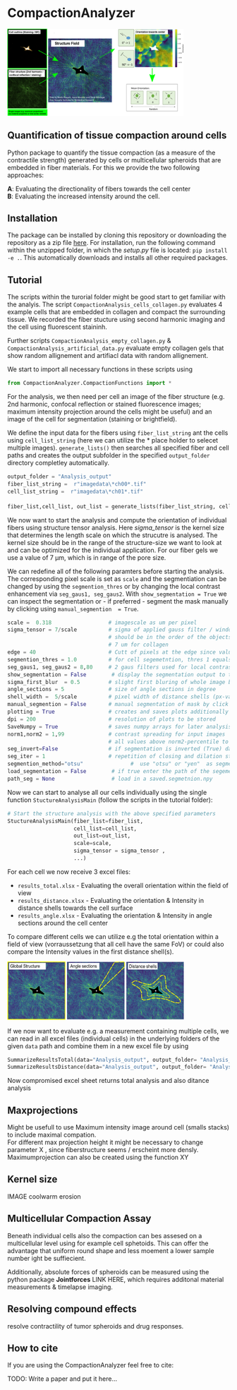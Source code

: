 # CompactionAnalyzer 

<img src="https://raw.githubusercontent.com/davidbhr/compactionanalyzer/master/docs/images/Fig1-rawtostructure.png" width="400" />

## Quantification of tissue compaction around cells

Python package to quantify the tissue compaction (as a measure of the contractile strength) generated by cells or multicellular spheroids that are embedded in fiber materials. For this we provide the two following approaches:

**A**: Evaluating the directionality of fibers towards the cell center <br>
**B**: Evaluating the increased intensity around the cell.  <br>


## Installation
The package can be installed by cloning this repository or downloading the repository as a zip file [here](https://github.com/davidbhr/CompactionAnalyzer/zipball/master). For installation, run the following command within the unzipped folder, in which the *setup.py* file is located: `pip install -e .`. This automatically downloads and installs all other required packages.

## Tutorial

The scripts within the turorial folder might be good start to get familiar with the analyis. The script `CompactionAnalysis_cells_collagen.py` evaluates 4 example cells that are embedded in collagen and compact the surrounding tissue. We recorded the fiber stucture using second harmonic imaging and the cell using fluorescent staininh. 

Further scripts `CompactionAnalysis_empty_collagen.py` & `CompactionAnalysis_artificial_data.py` evaluate empty collagen gels that show random allignement and artifiacl data with random allignement. 

We start to import all necessary functions in these scripts using

```python
from CompactionAnalyzer.CompactionFunctions import *
```

For the analysis, we then need per cell an image of the fiber structure (e.g. 2nd harmonic, confocal reflection or stained fluorescence images; maximum intensity projection around the cells might be useful) and an image of the cell for segmentation (staining or brightfield). 

We define the input data for the fibers using `fiber_list_string` ant the cells using `cell_list_string` (here we can utilize the * place holder to selecet multiple images).  `generate_lists()` then searches all specified fiber and cell paths and creates the output subfolder in the specified `output_folder` directory completley automatically.

```python
output_folder = "Analysis_output" 
fiber_list_string =  r"imagedata\*ch00*.tif"
cell_list_string =  r"imagedata\*ch01*.tif" 

fiber_list,cell_list, out_list = generate_lists(fiber_list_string, cell_list_string, output_main =output_folder)
```

We now want to start the analysis and compute the orientation of individual fibers using structure tensor analysis. Here *sigma_tensor* is the kernel size that determines the length scale on which the strucutre is analysed. The kernel size should be in the range of the structure-size we want to look at and can be optimized for the individual application. For our fiber gels we use a value of 7 µm, which is in range of the pore size. 


We can redefine all of the following paramters before starting the analysis. The corresponding pixel scale is set as `scale` and the segmentiation can be changed by using the `segmention_thres` or by changing the local contrast enhancement via `seg_gaus1, seg_gaus2`. With `show_segmentation = True` we can inspect the segmentation or - if preferred - segment the mask manually by clicking using `manual_segmention  = True`.

```python
scale =  0.318                  # imagescale as um per pixel
sigma_tensor = 7/scale          # sigma of applied gauss filter / window for structure tensor analysis in px
                                # should be in the order of the objects to analyze !! 
                                # 7 um for collagen 
edge = 40                       # Cutt of pixels at the edge since values at the border cannot be trusted
segmention_thres = 1.0          # for cell segemetntion, thres 1 equals normal otsu threshold , change to detect different percentage of bright pixel
seg_gaus1, seg_gaus2 = 8,80     # 2 gaus filters used for local contrast enhancement for segementation
show_segmentation = False        # display the segmentation output to test parameters - script wont run further
sigma_first_blur  = 0.5         # slight first bluring of whole image before using structure tensor
angle_sections = 5              # size of angle sections in degree 
shell_width =  5/scale          # pixel width of distance shells (px-value=um-value/scale)
manual_segmention = False       # manual segmentation of mask by click cell outline
plotting = True                 # creates and saves plots additionally to excel files 
dpi = 200                       # resolution of plots to be stored
SaveNumpy = True                # saves numpy arrays for later analysis - might create lots of data
norm1,norm2 = 1,99              # contrast spreading for input images  by setting all values below norm1-percentile to zero and
                                # all values above norm2-percentile to 1
seg_invert=False                # if segmentation is inverted (True) dark objects are detected inseated of bright ones
seg_iter = 1                    # repetition of closing and dilation steps for segmentation      
segmention_method="otsu"               #  use "otsu" or "yen"  as segmentation method
load_segmentation = False        # if true enter the path of the segementation math in path_seg to
path_seg = None                  # load in a saved.segmetnion.npy 
```


Now we can start to analyse all our cells individually using the single function `StuctureAnalysisMain` (follow the scripts in the tutorial folder):

```python
# Start the structure analysis with the above specified parameters
StuctureAnalysisMain(fiber_list=fiber_list,
                     cell_list=cell_list, 
                     out_list=out_list,
                     scale=scale, 
                     sigma_tensor = sigma_tensor , 
                     ...)
```


For each cell we now receive 3 excel files: 

* `results_total.xlsx`    - Evaluating the overall orientation within the field of view 
* `results_distance.xlsx` - Evaluating the orientation & Intensity in distance shells towards the cell surface
* `results_angle.xlsx`    - Evaluating  the orientation & Intensity in angle sections around the cell center

To compare different cells we can utilize e.g the total orientation within a field of view (vorraussetzung that all cell have the same FoV) or could also compare the Intensity values in the first distance shell(s). 


<img src="https://raw.githubusercontent.com/davidbhr/compactionanalyzer/master/docs/images/Fig2-orientationeval.png" width="400" />



If we now want to evaluate e.g. a measurement containing multiple cells, we can read in all excel files (individual cells) in the underlying folders of the given `data` path and combine them in a new excel file by using

```python
SummarizeResultsTotal(data="Analysis_output", output_folder= "Analysis_output\Combine_Set1")
SummarizeResultsDistance(data="Analysis_output", output_folder= "Analysis_output\Combine_Set1")
```

Now compromised excel sheet returns total analysis and also ditance analysis








## Maxprojections

Might be usefull to use Maximum intensity image around cell (smalls stacks) to include maximal compation.  
 For different max projection height it might be necessary to change parameter X , since fiberstructure seems / erscheint more densly. Maximumprojection can also be created using the function   XY


## Kernel size

IMAGE coolwarm erosion



## Multicellular Compaction Assay

Beneath individual cells also the compaction can bes assesed on a multicellular level using for example cell sphetoids. This can offer the advantage that uniform round shape  and less moement a lower sample number ight be suffiecient. 

Additionally, absolute forces of spheroids can be measured using the python package **Jointforces** LINK HERE, which requires additonal material measurements & timelapse imaging.

## Resolving compound effects

resolve contractility of tumor spheroids and drug responses.

## How to cite

If you are using the CompactionAnalyzer feel free to cite:

TODO: Write a paper and put it here...
